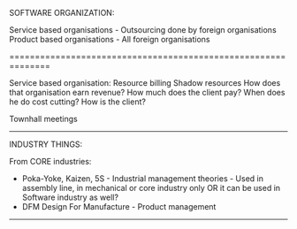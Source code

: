 SOFTWARE ORGANIZATION:

Service based organisations - Outsourcing done by foreign organisations
Product based organisations - All foreign organisations

==============================================================

Service based organisation:
Resource billing
Shadow resources
How does that organisation earn revenue?
How much does the client pay?
When does he do cost cutting?
How is the client?

Townhall meetings

---

INDUSTRY THINGS:

From CORE industries:

- Poka-Yoke, Kaizen, 5S - Industrial management theories - Used in assembly line, in mechanical or core industry only OR it can be used in Software industry as well?
- DFM Design For Manufacture - Product management

---
